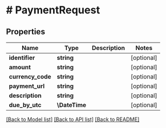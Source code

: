 # # PaymentRequest

## Properties

Name | Type | Description | Notes
------------ | ------------- | ------------- | -------------
**identifier** | **string** |  | [optional]
**amount** | **string** |  | [optional]
**currency_code** | **string** |  | [optional]
**payment_url** | **string** |  | [optional]
**description** | **string** |  | [optional]
**due_by_utc** | **\DateTime** |  | [optional]

[[Back to Model list]](../../README.md#models) [[Back to API list]](../../README.md#endpoints) [[Back to README]](../../README.md)
